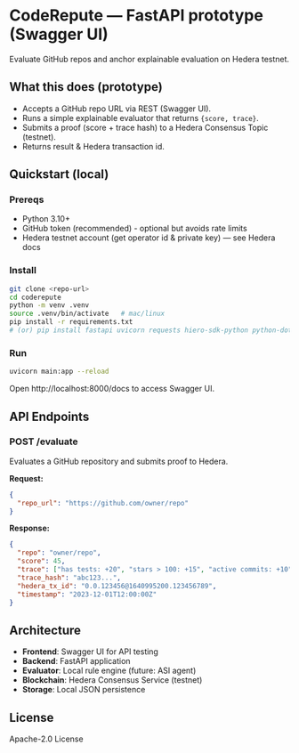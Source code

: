 # CodeRepute — FastAPI prototype (Swagger UI)

Evaluate GitHub repos and anchor explainable evaluation on Hedera testnet.

## What this does (prototype)
- Accepts a GitHub repo URL via REST (Swagger UI).
- Runs a simple explainable evaluator that returns `{score, trace}`.
- Submits a proof (score + trace hash) to a Hedera Consensus Topic (testnet).
- Returns result & Hedera transaction id.

## Quickstart (local)

### Prereqs
- Python 3.10+
- GitHub token (recommended) - optional but avoids rate limits
- Hedera testnet account (get operator id & private key) — see Hedera docs

### Install
```bash
git clone <repo-url>
cd coderepute
python -m venv .venv
source .venv/bin/activate   # mac/linux
pip install -r requirements.txt
# (or) pip install fastapi uvicorn requests hiero-sdk-python python-dotenv
```

### Run
```bash
uvicorn main:app --reload
```

Open http://localhost:8000/docs to access Swagger UI.

## API Endpoints

### POST /evaluate
Evaluates a GitHub repository and submits proof to Hedera.

**Request:**
```json
{
  "repo_url": "https://github.com/owner/repo"
}
```

**Response:**
```json
{
  "repo": "owner/repo",
  "score": 45,
  "trace": ["has tests: +20", "stars > 100: +15", "active commits: +10"],
  "trace_hash": "abc123...",
  "hedera_tx_id": "0.0.123456@1640995200.123456789",
  "timestamp": "2023-12-01T12:00:00Z"
}
```

## Architecture

- **Frontend**: Swagger UI for API testing
- **Backend**: FastAPI application
- **Evaluator**: Local rule engine (future: ASI agent)
- **Blockchain**: Hedera Consensus Service (testnet)
- **Storage**: Local JSON persistence

## License

Apache-2.0 License
